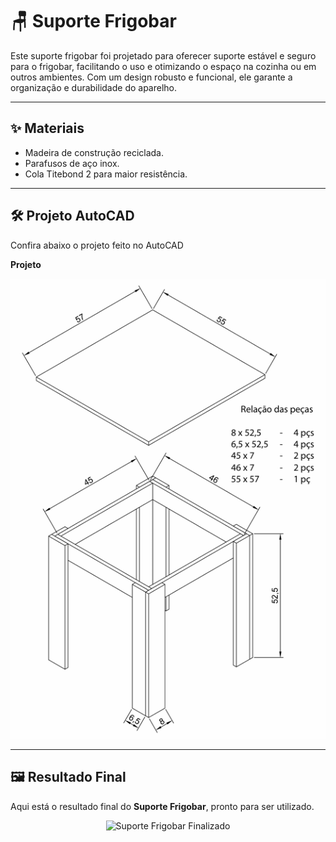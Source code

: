# 🪑 Suporte Frigobar

Este suporte frigobar foi projetado para oferecer suporte estável e seguro para o frigobar, facilitando o uso e otimizando o espaço na cozinha ou em outros ambientes. Com um design robusto e funcional, ele garante a organização e durabilidade do aparelho.

---

## ✨ Materiais

- Madeira de construção reciclada.
- Parafusos de aço inox.
- Cola Titebond 2 para maior resistência.

---

## 🛠 Projeto AutoCAD

Confira abaixo o projeto feito no AutoCAD

**Projeto**
<p align="center">
  <img width="800" height="auto" src="../suporte-frigobar/proj.png" alt="Projeto">
</p>

---

## 🖼 Resultado Final

Aqui está o resultado final do **Suporte Frigobar**, pronto para ser utilizado.

<p align="center">
  <img width="800" height="auto" src="../suporte-frigobar/foto.jpg" alt="Suporte Frigobar Finalizado">
</p>
